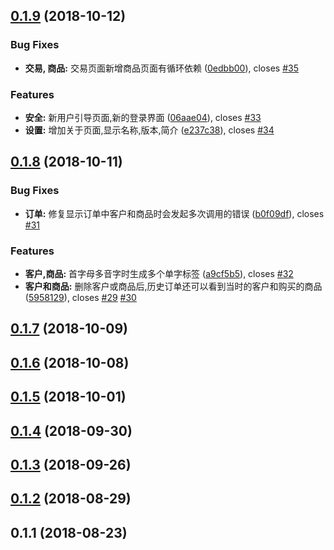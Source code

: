<a name="0.1.9"></a>
## [0.1.9](https://github.com/xuender/go-rich/compare/v0.1.8...v0.1.9) (2018-10-12)


### Bug Fixes

* **交易, 商品:** 交易页面新增商品页面有循环依赖 ([0edbb00](https://github.com/xuender/go-rich/commit/0edbb00)), closes [#35](https://github.com/xuender/go-rich/issues/35)


### Features

* **安全:** 新用户引导页面,新的登录界面 ([06aae04](https://github.com/xuender/go-rich/commit/06aae04)), closes [#33](https://github.com/xuender/go-rich/issues/33)
* **设置:** 增加关于页面,显示名称,版本,简介 ([e237c38](https://github.com/xuender/go-rich/commit/e237c38)), closes [#34](https://github.com/xuender/go-rich/issues/34)



<a name="0.1.8"></a>
## [0.1.8](https://github.com/xuender/go-rich/compare/v0.1.7...v0.1.8) (2018-10-11)


### Bug Fixes

* **订单:** 修复显示订单中客户和商品时会发起多次调用的错误 ([b0f09df](https://github.com/xuender/go-rich/commit/b0f09df)), closes [#31](https://github.com/xuender/go-rich/issues/31)


### Features

* **客户,商品:** 首字母多音字时生成多个单字标签 ([a9cf5b5](https://github.com/xuender/go-rich/commit/a9cf5b5)), closes [#32](https://github.com/xuender/go-rich/issues/32)
* **客户和商品:** 删除客户或商品后,历史订单还可以看到当时的客户和购买的商品 ([5958129](https://github.com/xuender/go-rich/commit/5958129)), closes [#29](https://github.com/xuender/go-rich/issues/29) [#30](https://github.com/xuender/go-rich/issues/30)



<a name="0.1.7"></a>
## [0.1.7](https://github.com/xuender/go-rich/compare/v0.1.6...v0.1.7) (2018-10-09)



<a name="0.1.6"></a>
## [0.1.6](https://github.com/xuender/go-rich/compare/v0.1.5...v0.1.6) (2018-10-08)



<a name="0.1.5"></a>
## [0.1.5](https://github.com/xuender/go-rich/compare/v0.1.4...v0.1.5) (2018-10-01)



<a name="0.1.4"></a>
## [0.1.4](https://github.com/xuender/go-rich/compare/v0.1.3...v0.1.4) (2018-09-30)



<a name="0.1.3"></a>
## [0.1.3](https://github.com/xuender/go-rich/compare/v0.1.2...v0.1.3) (2018-09-26)



<a name="0.1.2"></a>
## [0.1.2](https://github.com/xuender/go-rich/compare/v0.1.1...v0.1.2) (2018-08-29)



<a name="0.1.1"></a>
## 0.1.1 (2018-08-23)



